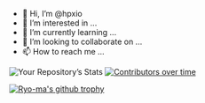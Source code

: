 - 👋 Hi, I’m @hpxio
- 👀 I’m interested in ...
- 🌱 I’m currently learning ...
- 💞️ I’m looking to collaborate on ...
- 📫 How to reach me ...

<!---
hpxio/hpxio is a ✨ special ✨ repository because its `README.md` (this file) appears on your GitHub profile.
You can click the Preview link to take a look at your changes.
--->

![Your Repository’s Stats](https://github-readme-stats.vercel.app/api?username=hpxio&show_icons=true)
[![Contributors over time](https://contributor-graph-api.apiseven.com/contributors-svg?chart=contributorOverTime&repo=hpxio/hpxio)](https://www.apiseven.com/en/contributor-graph?chart=contributorOverTime&repo=hpxio/hpxio)

[![Ryo-ma's github trophy](https://github-profile-trophy.vercel.app/?username=hpxio&row=2)](https://github.com/ryo-ma/github-profile-trophy)
